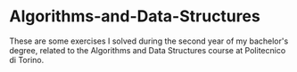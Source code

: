 # Algorithms-and-Data-Structures
These are some exercises I solved during the second year of my bachelor's degree, related to the Algorithms and Data Structures course at Politecnico di Torino.
